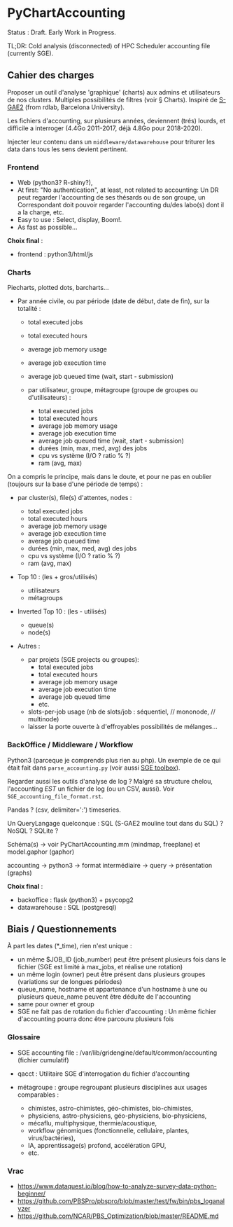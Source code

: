 # PyChartAccounting

Status : Draft. Early Work in Progress.

TL;DR: Cold analysis (disconnected) of HPC Scheduler accounting file (currently SGE).


## Cahier des charges

Proposer un outil d'analyse 'graphique' (charts) aux admins et utilisateurs de 
nos clusters. Multiples possibilités de filtres (voir § Charts). Inspiré de 
[S-GAE2](https://rdlab.cs.upc.edu/s-gae/) (from rdlab, Barcelona University).

Les fichiers d'accounting, sur plusieurs années, deviennent (trés) lourds, et 
difficile a interroger (4.4Go 2011-2017, déjà 4.8Go pour 2018-2020).

Injecter leur contenu dans un `middleware/datawarehouse` pour triturer les data dans tous les 
sens devient pertinent.


### Frontend

* Web (python3? R-shiny?),
* At first: "No authentication", at least, not related to accounting: Un DR peut regarder l'accounting de ses thésards ou de son groupe, un Correspondant doit pouvoir regarder l'accounting du/des labo(s) dont il a la charge, etc.
* Easy to use : Select, display, Boom!.
* As fast as possible...

**Choix final** :

* frontend : python3/html/js

### Charts

Piecharts, plotted dots, barcharts...

* Par année civile, ou par période (date de début, date de fin), sur la totalité :
    * total executed jobs
    * total executed hours
    * average job memory usage
    * average job execution time
    * average job queued time (wait, start - submission)

    * par utilisateur, groupe, métagroupe (groupe de groupes ou d'utilisateurs) :
        * total executed jobs
        * total executed hours
        * average job memory usage
        * average job execution time
        * average job queued time (wait, start - submission)
        * durées (min, max, med, avg) des jobs
        * cpu vs système (I/O ? ratio % ?)
        * ram (avg, max)

On a compris le principe, mais dans le doute, et pour ne pas en oublier (toujours sur la base d'une période de temps) :

* par cluster(s), file(s) d'attentes, nodes :
    * total executed jobs
    * total executed hours
    * average job memory usage
    * average job execution time
    * average job queued time
    * durées (min, max, med, avg) des jobs
    * cpu vs système (I/O ? ratio % ?)
    * ram (avg, max)

* Top 10 : (les + gros/utilisés)
    * utilisateurs
    * métagroups

* Inverted Top 10 : (les - utilisés)
    * queue(s)
    * node(s)

* Autres :
    * par projets (SGE projects ou groupes):
        * total executed jobs
        * total executed hours
        * average job memory usage
        * average job execution time
        * average job queued time
        * etc.
    * slots-per-job usage (nb de slots/job : séquentiel, // mononode, // multinode)
    * laisser la porte ouverte à d'effroyables possibilités de mélanges...


### BackOffice / Middleware / Workflow

Python3 (parceque je comprends plus rien au php). Un exemple de ce qui était fait dans `parse_accounting.py` 
(voir aussi [SGE toolbox](https://github.com/ltaulell/sge_toolbox)).

Regarder aussi les outils d'analyse de log ? Malgré sa structure chelou, 
l'accounting *EST* un fichier de log (ou un CSV, aussi). Voir `SGE_accounting_file_format.rst`.

Pandas ? (csv, delimiter=':') timeseries.

Un QueryLangage quelconque : SQL (S-GAE2 mouline tout dans du SQL) ? NoSQL ? SQLite ?

Schéma(s) -> voir PyChartAccounting.mm (mindmap, freeplane) et model.gaphor (gaphor)

accounting -> python3 -> format intermédiaire -> query -> présentation (graphs)

**Choix final** :

* backoffice : flask (python3) + psycopg2
* datawarehouse : SQL (postgresql)


## Biais / Questionnements

À part les dates (*_time), rien n'est unique :

* un même $JOB_ID (job_number) peut être présent plusieurs fois dans le fichier (SGE est limité à max_jobs, et réalise une rotation)
* un même login (owner) peut être présent dans plusieurs groupes (variations sur de longues périodes)
* queue_name, hostname et appartenance d'un hostname à une ou plusieurs queue_name peuvent être déduite de l'accounting
* same pour owner et group
* SGE ne fait pas de rotation du fichier d'accounting : Un même fichier d'accounting pourra donc être parcouru plusieurs fois


### Glossaire

* SGE accounting file : /var/lib/gridengine/default/common/accounting (fichier cumulatif)

* qacct : Utilitaire SGE d'interrogation du fichier d'accounting

* métagroupe : groupe regroupant plusieurs disciplines aux usages comparables :
    - chimistes, astro-chimistes, géo-chimistes, bio-chimistes,
    - physiciens, astro-physiciens, géo-physiciens, bio-physiciens,
    - mécaflu, multiphysique, thermie/acoustique,
    - workflow génomiques (fonctionnelle, cellulaire, plantes, virus/bactéries),
    - IA, apprentissage(s) profond, accélération GPU,
    - etc.

### Vrac

* https://www.dataquest.io/blog/how-to-analyze-survey-data-python-beginner/
* https://github.com/PBSPro/pbspro/blob/master/test/fw/bin/pbs_loganalyzer
* https://github.com/NCAR/PBS_Optimization/blob/master/README.md

